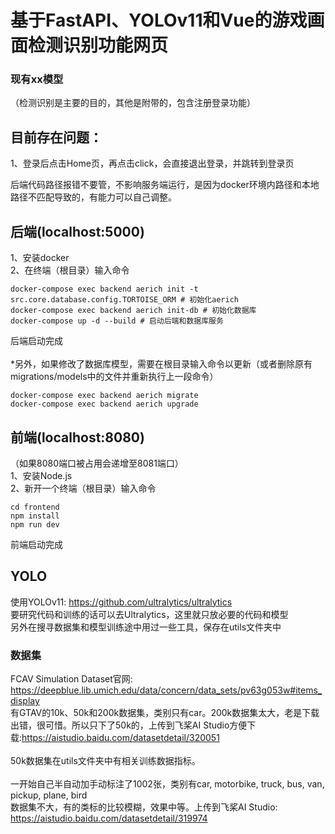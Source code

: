 # 基于FastAPI、YOLOv11和Vue的游戏画面检测识别功能网页
### 现有xx模型
（检测识别是主要的目的，其他是附带的，包含注册登录功能）
## 目前存在问题：
1、登录后点击Home页，再点击click，会直接退出登录，并跳转到登录页

后端代码路径报错不要管，不影响服务端运行，是因为docker环境内路径和本地路径不匹配导致的，有能力可以自己调整。
## 后端(localhost:5000)
1、安装docker\
2、在终端（根目录）输入命令
```
docker-compose exec backend aerich init -t src.core.database.config.TORTOISE_ORM # 初始化aerich
docker-compose exec backend aerich init-db # 初始化数据库
docker-compose up -d --build # 启动后端和数据库服务
```
后端启动完成\
\
*另外，如果修改了数据库模型，需要在根目录输入命令以更新（或者删除原有migrations/models中的文件并重新执行上一段命令）
```
docker-compose exec backend aerich migrate
docker-compose exec backend aerich upgrade
```
## 前端(localhost:8080)
（如果8080端口被占用会递增至8081端口）\
1、安装Node.js\
2、新开一个终端（根目录）输入命令
```
cd frontend
npm install
npm run dev
```
前端启动完成
## YOLO
使用YOLOv11: https://github.com/ultralytics/ultralytics \
要研究代码和训练的话可以去Ultralytics，这里就只放必要的代码和模型\
另外在搜寻数据集和模型训练途中用过一些工具，保存在utils文件夹中
### 数据集
FCAV Simulation Dataset官网: https://deepblue.lib.umich.edu/data/concern/data_sets/pv63g053w#items_display \
有GTAV的10k、50k和200k数据集，类别只有car。200k数据集太大，老是下载出错，很可惜。所以只下了50k的，上传到飞桨AI Studio方便下载:https://aistudio.baidu.com/datasetdetail/320051  \
\
50k数据集在utils文件夹中有相关训练数据指标。\
\
一开始自己半自动加手动标注了1002张，类别有car, motorbike, truck, bus, van, pickup, plane, bird\
数据集不大，有的类标的比较模糊，效果中等。上传到飞桨AI Studio: https://aistudio.baidu.com/datasetdetail/319974
